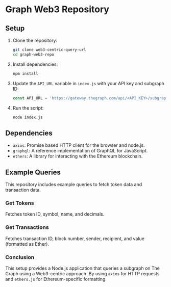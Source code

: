 # Graph Web3 Repository

## Setup

1. Clone the repository:
   ```sh
   git clone web3-centric-query-url
   cd graph-web3-repo
   ```

2. Install dependencies:
   ```sh
   npm install
   ```

3. Update the `API_URL` variable in `index.js` with your API key and subgraph ID:
   ```javascript
   const API_URL = 'https://gateway.thegraph.com/api/<API_KEY>/subgraphs/id/<SUBGRAPH_ID>';
   ```

4. Run the script:
   ```sh
   node index.js
   ```

## Dependencies

- `axios`: Promise based HTTP client for the browser and node.js.
- `graphql`: A reference implementation of GraphQL for JavaScript.
- `ethers`: A library for interacting with the Ethereum blockchain.

## Example Queries

This repository includes example queries to fetch token data and transaction data.

### Get Tokens

Fetches token ID, symbol, name, and decimals.

### Get Transactions

Fetches transaction ID, block number, sender, recipient, and value (formatted as Ether).


### Conclusion

This setup provides a Node.js application that queries a subgraph on The Graph using a Web3-centric approach. By using `axios` for HTTP requests and `ethers.js` for Ethereum-specific formatting.

